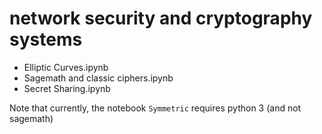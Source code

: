 # network security and cryptography systems

- Elliptic Curves.ipynb
- Sagemath and classic ciphers.ipynb
- Secret Sharing.ipynb

Note that currently, the notebook `Symmetric` requires python 3 (and not sagemath)  
